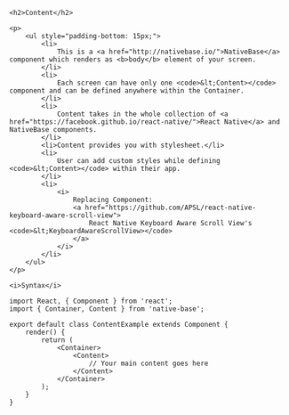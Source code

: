 <div>

    <h2>Content</h2>

    <p>
        <ul style="padding-bottom: 15px;">
            <li>
                This is a <a href="http://nativebase.io/">NativeBase</a> component which renders as <b>body</b> element of your screen.
            </li>
            <li>
                Each screen can have only one <code>&lt;Content></code> component and can be defined anywhere within the Container.
            </li>
            <li>
                Content takes in the whole collection of <a href="https://facebook.github.io/react-native/">React Native</a> and NativeBase components.
            </li>
            <li>Content provides you with stylesheet.</li>
            <li>
                User can add custom styles while defining <code>&lt;Content></code> within their app.
            </li>
            <li>
                <i>
                    Replacing Component:
                    <a href="https://github.com/APSL/react-native-keyboard-aware-scroll-view">
                        React Native Keyboard Aware Scroll View's <code>&lt;KeyboardAwareScrollView></code>
                    </a>
                </i>
            </li>
        </ul>
    </p>

    <i>Syntax</i>

<pre class="line-numbers"><code class="language-jsx">import React, { Component } from 'react';
import { Container, Content } from 'native-base';
​
export default class ContentExample extends Component {
    render() {
        return (
            &lt;Container>
                &lt;Content>
                    // Your main content goes here
                &lt;/Content>
            &lt;/Container>
        );
    }
}</code></pre><br />


</div>
